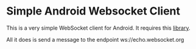 Simple Android Websocket Client
======================

This is a very simple WebSocket client for Android. It requires this [library](https://github.com/koush/android-websockets).

All it does is send a message to the endpoint ws://echo.websocket.org

